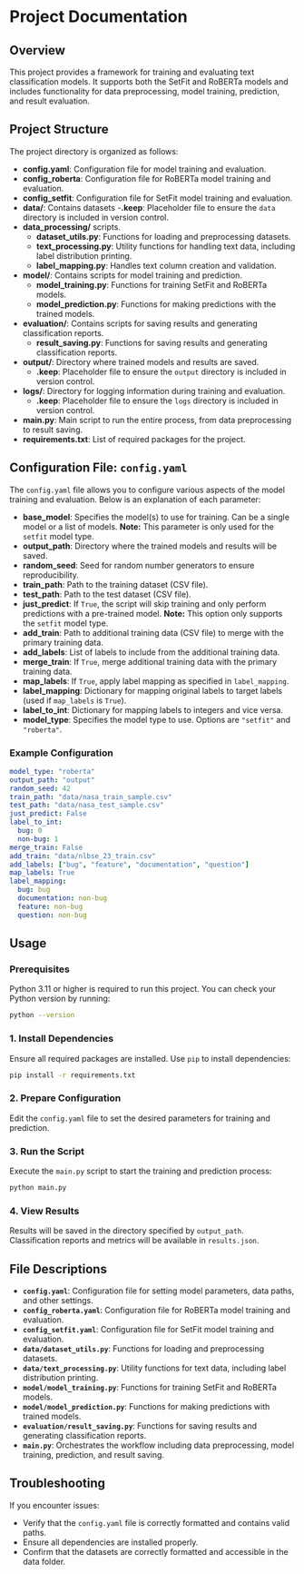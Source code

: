 # Project Documentation

## Overview

This project provides a framework for training and evaluating text classification models. It supports both the SetFit and RoBERTa models and includes functionality for data preprocessing, model training, prediction, and result evaluation.

## Project Structure

The project directory is organized as follows:
- **config.yaml**: Configuration file for model training and evaluation.
- **config_roberta**: Configuration file for RoBERTa model training and evaluation.
- **config_setfit**: Configuration file for SetFit model training and evaluation.
- **data/**: Contains datasets
  -**.keep**: Placeholder file to ensure the `data` directory is included in version control.
- **data_processing/** scripts.
  - **dataset_utils.py**: Functions for loading and preprocessing datasets.
  - **text_processing.py**: Utility functions for handling text data, including label distribution printing.
  - **label_mapping.py**: Handles text column creation and validation.
- **model/**: Contains scripts for model training and prediction.
  - **model_training.py**: Functions for training SetFit and RoBERTa models.
  - **model_prediction.py**: Functions for making predictions with the trained models.
- **evaluation/**: Contains scripts for saving results and generating classification reports.
  - **result_saving.py**: Functions for saving results and generating classification reports.
- **output/**: Directory where trained models and results are saved.
  - **.keep**: Placeholder file to ensure the `output` directory is included in version control.
- **logs/**: Directory for logging information during training and evaluation.
  - **.keep**: Placeholder file to ensure the `logs` directory is included in version control.
- **main.py**: Main script to run the entire process, from data preprocessing to result saving.
- **requirements.txt**: List of required packages for the project.

## Configuration File: `config.yaml`

The `config.yaml` file allows you to configure various aspects of the model training and evaluation. Below is an explanation of each parameter:

- **base_model**: Specifies the model(s) to use for training. Can be a single model or a list of models. **Note:** This parameter is only used for the `setfit` model type.
- **output_path**: Directory where the trained models and results will be saved.
- **random_seed**: Seed for random number generators to ensure reproducibility.
- **train_path**: Path to the training dataset (CSV file).
- **test_path**: Path to the test dataset (CSV file).
- **just_predict**: If `True`, the script will skip training and only perform predictions with a pre-trained model. **Note:** This option only supports the `setfit` model type.
- **add_train**: Path to additional training data (CSV file) to merge with the primary training data.
- **add_labels**: List of labels to include from the additional training data.
- **merge_train**: If `True`, merge additional training data with the primary training data.
- **map_labels**: If `True`, apply label mapping as specified in `label_mapping`.
- **label_mapping**: Dictionary for mapping original labels to target labels (used if `map_labels` is `True`).
- **label_to_int**: Dictionary for mapping labels to integers and vice versa.
- **model_type**: Specifies the model type to use. Options are `"setfit"` and `"roberta"`.

### Example Configuration

```yaml
model_type: "roberta"
output_path: "output"
random_seed: 42
train_path: "data/nasa_train_sample.csv"
test_path: "data/nasa_test_sample.csv"
just_predict: False
label_to_int:
  bug: 0
  non-bug: 1
merge_train: False
add_train: "data/nlbse_23_train.csv"
add_labels: ["bug", "feature", "documentation", "question"]
map_labels: True
label_mapping:
  bug: bug
  documentation: non-bug
  feature: non-bug
  question: non-bug
```

## Usage

### Prerequisites
Python 3.11 or higher is required to run this project. You can check your Python version by running:

```bash
python --version
```

### 1. **Install Dependencies**

Ensure all required packages are installed. Use `pip` to install dependencies:

```bash
pip install -r requirements.txt
```

### 2. **Prepare Configuration**

Edit the `config.yaml` file to set the desired parameters for training and prediction.

### 3. **Run the Script**

Execute the `main.py` script to start the training and prediction process:

```bash
python main.py
```

### 4. **View Results**

Results will be saved in the directory specified by `output_path`. Classification reports and metrics will be available in `results.json`.

## File Descriptions

- **`config.yaml`**: Configuration file for setting model parameters, data paths, and other settings.
- **`config_roberta.yaml`**: Configuration file for RoBERTa model training and evaluation.
- **`config_setfit.yaml`**: Configuration file for SetFit model training and evaluation.
- **`data/dataset_utils.py`**: Functions for loading and preprocessing datasets.
- **`data/text_processing.py`**: Utility functions for text data, including label distribution printing.
- **`model/model_training.py`**: Functions for training SetFit and RoBERTa models.
- **`model/model_prediction.py`**: Functions for making predictions with trained models.
- **`evaluation/result_saving.py`**: Functions for saving results and generating classification reports.
- **`main.py`**: Orchestrates the workflow including data preprocessing, model training, prediction, and result saving.

## Troubleshooting

If you encounter issues:
- Verify that the `config.yaml` file is correctly formatted and contains valid paths.
- Ensure all dependencies are installed properly.
- Confirm that the datasets are correctly formatted and accessible in the data folder.